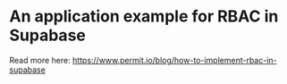 # An application example for RBAC in Supabase
Read more here: https://www.permit.io/blog/how-to-implement-rbac-in-supabase
